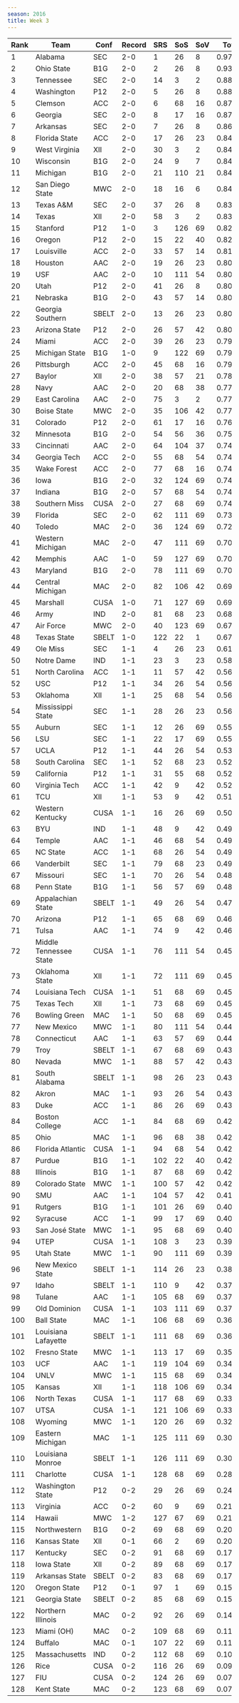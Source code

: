 ```yaml
---
season: 2016
title: Week 3
---
```

<table class="display"><thead><tr><th>Rank</th><th>Team</th><th>Conf</th><th>Record</th><th>SRS</th><th>SoS</th><th>SoV</th><th>Total</th></tr></thead><tbody>
<tr><td>1</td><td>Alabama</td><td>SEC</td><td>2-0</td><td>1</td><td>26</td><td>8</td><td>0.97292</td></tr>
<tr><td>2</td><td>Ohio State</td><td>B1G</td><td>2-0</td><td>2</td><td>26</td><td>8</td><td>0.93567</td></tr>
<tr><td>3</td><td>Tennessee</td><td>SEC</td><td>2-0</td><td>14</td><td>3</td><td>2</td><td>0.88510</td></tr>
<tr><td>4</td><td>Washington</td><td>P12</td><td>2-0</td><td>5</td><td>26</td><td>8</td><td>0.88107</td></tr>
<tr><td>5</td><td>Clemson</td><td>ACC</td><td>2-0</td><td>6</td><td>68</td><td>16</td><td>0.87447</td></tr>
<tr><td>6</td><td>Georgia</td><td>SEC</td><td>2-0</td><td>8</td><td>17</td><td>16</td><td>0.87276</td></tr>
<tr><td>7</td><td>Arkansas</td><td>SEC</td><td>2-0</td><td>7</td><td>26</td><td>8</td><td>0.86862</td></tr>
<tr><td>8</td><td>Florida State</td><td>ACC</td><td>2-0</td><td>17</td><td>26</td><td>23</td><td>0.84759</td></tr>
<tr><td>9</td><td>West Virginia</td><td>XII</td><td>2-0</td><td>30</td><td>3</td><td>2</td><td>0.84689</td></tr>
<tr><td>10</td><td>Wisconsin</td><td>B1G</td><td>2-0</td><td>24</td><td>9</td><td>7</td><td>0.84625</td></tr>
<tr><td>11</td><td>Michigan</td><td>B1G</td><td>2-0</td><td>21</td><td>110</td><td>21</td><td>0.84117</td></tr>
<tr><td>12</td><td>San Diego State</td><td>MWC</td><td>2-0</td><td>18</td><td>16</td><td>6</td><td>0.84033</td></tr>
<tr><td>13</td><td>Texas A&M</td><td>SEC</td><td>2-0</td><td>37</td><td>26</td><td>8</td><td>0.83723</td></tr>
<tr><td>14</td><td>Texas</td><td>XII</td><td>2-0</td><td>58</td><td>3</td><td>2</td><td>0.83077</td></tr>
<tr><td>15</td><td>Stanford</td><td>P12</td><td>1-0</td><td>3</td><td>126</td><td>69</td><td>0.82648</td></tr>
<tr><td>16</td><td>Oregon</td><td>P12</td><td>2-0</td><td>15</td><td>22</td><td>40</td><td>0.82258</td></tr>
<tr><td>17</td><td>Louisville</td><td>ACC</td><td>2-0</td><td>33</td><td>57</td><td>14</td><td>0.81631</td></tr>
<tr><td>18</td><td>Houston</td><td>AAC</td><td>2-0</td><td>19</td><td>26</td><td>23</td><td>0.80959</td></tr>
<tr><td>19</td><td>USF</td><td>AAC</td><td>2-0</td><td>10</td><td>111</td><td>54</td><td>0.80715</td></tr>
<tr><td>20</td><td>Utah</td><td>P12</td><td>2-0</td><td>41</td><td>26</td><td>8</td><td>0.80586</td></tr>
<tr><td>21</td><td>Nebraska</td><td>B1G</td><td>2-0</td><td>43</td><td>57</td><td>14</td><td>0.80359</td></tr>
<tr><td>22</td><td>Georgia Southern</td><td>SBELT</td><td>2-0</td><td>13</td><td>26</td><td>23</td><td>0.80120</td></tr>
<tr><td>23</td><td>Arizona State</td><td>P12</td><td>2-0</td><td>26</td><td>57</td><td>42</td><td>0.80118</td></tr>
<tr><td>24</td><td>Miami</td><td>ACC</td><td>2-0</td><td>39</td><td>26</td><td>23</td><td>0.79699</td></tr>
<tr><td>25</td><td>Michigan State</td><td>B1G</td><td>1-0</td><td>9</td><td>122</td><td>69</td><td>0.79633</td></tr>
<tr><td>26</td><td>Pittsburgh</td><td>ACC</td><td>2-0</td><td>45</td><td>68</td><td>16</td><td>0.79274</td></tr>
<tr><td>27</td><td>Baylor</td><td>XII</td><td>2-0</td><td>38</td><td>57</td><td>21</td><td>0.78811</td></tr>
<tr><td>28</td><td>Navy</td><td>AAC</td><td>2-0</td><td>20</td><td>68</td><td>38</td><td>0.77948</td></tr>
<tr><td>29</td><td>East Carolina</td><td>AAC</td><td>2-0</td><td>75</td><td>3</td><td>2</td><td>0.77247</td></tr>
<tr><td>30</td><td>Boise State</td><td>MWC</td><td>2-0</td><td>35</td><td>106</td><td>42</td><td>0.77009</td></tr>
<tr><td>31</td><td>Colorado</td><td>P12</td><td>2-0</td><td>61</td><td>17</td><td>16</td><td>0.76662</td></tr>
<tr><td>32</td><td>Minnesota</td><td>B1G</td><td>2-0</td><td>54</td><td>56</td><td>36</td><td>0.75818</td></tr>
<tr><td>33</td><td>Cincinnati</td><td>AAC</td><td>2-0</td><td>64</td><td>104</td><td>37</td><td>0.74828</td></tr>
<tr><td>34</td><td>Georgia Tech</td><td>ACC</td><td>2-0</td><td>55</td><td>68</td><td>54</td><td>0.74712</td></tr>
<tr><td>35</td><td>Wake Forest</td><td>ACC</td><td>2-0</td><td>77</td><td>68</td><td>16</td><td>0.74701</td></tr>
<tr><td>36</td><td>Iowa</td><td>B1G</td><td>2-0</td><td>32</td><td>124</td><td>69</td><td>0.74584</td></tr>
<tr><td>37</td><td>Indiana</td><td>B1G</td><td>2-0</td><td>57</td><td>68</td><td>54</td><td>0.74433</td></tr>
<tr><td>38</td><td>Southern Miss</td><td>CUSA</td><td>2-0</td><td>27</td><td>68</td><td>69</td><td>0.74291</td></tr>
<tr><td>39</td><td>Florida</td><td>SEC</td><td>2-0</td><td>62</td><td>111</td><td>69</td><td>0.73691</td></tr>
<tr><td>40</td><td>Toledo</td><td>MAC</td><td>2-0</td><td>36</td><td>124</td><td>69</td><td>0.72732</td></tr>
<tr><td>41</td><td>Western Michigan</td><td>MAC</td><td>2-0</td><td>47</td><td>111</td><td>69</td><td>0.70933</td></tr>
<tr><td>42</td><td>Memphis</td><td>AAC</td><td>1-0</td><td>59</td><td>127</td><td>69</td><td>0.70192</td></tr>
<tr><td>43</td><td>Maryland</td><td>B1G</td><td>2-0</td><td>78</td><td>111</td><td>69</td><td>0.70160</td></tr>
<tr><td>44</td><td>Central Michigan</td><td>MAC</td><td>2-0</td><td>82</td><td>106</td><td>42</td><td>0.69646</td></tr>
<tr><td>45</td><td>Marshall</td><td>CUSA</td><td>1-0</td><td>71</td><td>127</td><td>69</td><td>0.69317</td></tr>
<tr><td>46</td><td>Army</td><td>IND</td><td>2-0</td><td>81</td><td>68</td><td>23</td><td>0.68174</td></tr>
<tr><td>47</td><td>Air Force</td><td>MWC</td><td>2-0</td><td>40</td><td>123</td><td>69</td><td>0.67648</td></tr>
<tr><td>48</td><td>Texas State</td><td>SBELT</td><td>1-0</td><td>122</td><td>22</td><td>1</td><td>0.67383</td></tr>
<tr><td>49</td><td>Ole Miss</td><td>SEC</td><td>1-1</td><td>4</td><td>26</td><td>23</td><td>0.61912</td></tr>
<tr><td>50</td><td>Notre Dame</td><td>IND</td><td>1-1</td><td>23</td><td>3</td><td>23</td><td>0.58574</td></tr>
<tr><td>51</td><td>North Carolina</td><td>ACC</td><td>1-1</td><td>11</td><td>57</td><td>42</td><td>0.56903</td></tr>
<tr><td>52</td><td>USC</td><td>P12</td><td>1-1</td><td>34</td><td>26</td><td>54</td><td>0.56332</td></tr>
<tr><td>53</td><td>Oklahoma</td><td>XII</td><td>1-1</td><td>25</td><td>68</td><td>54</td><td>0.56041</td></tr>
<tr><td>54</td><td>Mississippi State</td><td>SEC</td><td>1-1</td><td>28</td><td>26</td><td>23</td><td>0.56022</td></tr>
<tr><td>55</td><td>Auburn</td><td>SEC</td><td>1-1</td><td>12</td><td>26</td><td>69</td><td>0.55453</td></tr>
<tr><td>56</td><td>LSU</td><td>SEC</td><td>1-1</td><td>22</td><td>17</td><td>69</td><td>0.55010</td></tr>
<tr><td>57</td><td>UCLA</td><td>P12</td><td>1-1</td><td>44</td><td>26</td><td>54</td><td>0.53258</td></tr>
<tr><td>58</td><td>South Carolina</td><td>SEC</td><td>1-1</td><td>52</td><td>68</td><td>23</td><td>0.52884</td></tr>
<tr><td>59</td><td>California</td><td>P12</td><td>1-1</td><td>31</td><td>55</td><td>68</td><td>0.52645</td></tr>
<tr><td>60</td><td>Virginia Tech</td><td>ACC</td><td>1-1</td><td>42</td><td>9</td><td>42</td><td>0.52088</td></tr>
<tr><td>61</td><td>TCU</td><td>XII</td><td>1-1</td><td>53</td><td>9</td><td>42</td><td>0.51105</td></tr>
<tr><td>62</td><td>Western Kentucky</td><td>CUSA</td><td>1-1</td><td>16</td><td>26</td><td>69</td><td>0.50190</td></tr>
<tr><td>63</td><td>BYU</td><td>IND</td><td>1-1</td><td>48</td><td>9</td><td>42</td><td>0.49954</td></tr>
<tr><td>64</td><td>Temple</td><td>AAC</td><td>1-1</td><td>46</td><td>68</td><td>54</td><td>0.49600</td></tr>
<tr><td>65</td><td>NC State</td><td>ACC</td><td>1-1</td><td>68</td><td>26</td><td>54</td><td>0.49083</td></tr>
<tr><td>66</td><td>Vanderbilt</td><td>SEC</td><td>1-1</td><td>79</td><td>68</td><td>23</td><td>0.49070</td></tr>
<tr><td>67</td><td>Missouri</td><td>SEC</td><td>1-1</td><td>70</td><td>26</td><td>54</td><td>0.48843</td></tr>
<tr><td>68</td><td>Penn State</td><td>B1G</td><td>1-1</td><td>56</td><td>57</td><td>69</td><td>0.48460</td></tr>
<tr><td>69</td><td>Appalachian State</td><td>SBELT</td><td>1-1</td><td>49</td><td>26</td><td>54</td><td>0.47582</td></tr>
<tr><td>70</td><td>Arizona</td><td>P12</td><td>1-1</td><td>65</td><td>68</td><td>69</td><td>0.46489</td></tr>
<tr><td>71</td><td>Tulsa</td><td>AAC</td><td>1-1</td><td>74</td><td>9</td><td>42</td><td>0.46267</td></tr>
<tr><td>72</td><td>Middle Tennessee State</td><td>CUSA</td><td>1-1</td><td>76</td><td>111</td><td>54</td><td>0.45946</td></tr>
<tr><td>73</td><td>Oklahoma State</td><td>XII</td><td>1-1</td><td>72</td><td>111</td><td>69</td><td>0.45846</td></tr>
<tr><td>74</td><td>Louisiana Tech</td><td>CUSA</td><td>1-1</td><td>51</td><td>68</td><td>69</td><td>0.45796</td></tr>
<tr><td>75</td><td>Texas Tech</td><td>XII</td><td>1-1</td><td>73</td><td>68</td><td>69</td><td>0.45356</td></tr>
<tr><td>76</td><td>Bowling Green</td><td>MAC</td><td>1-1</td><td>50</td><td>68</td><td>69</td><td>0.45281</td></tr>
<tr><td>77</td><td>New Mexico</td><td>MWC</td><td>1-1</td><td>80</td><td>111</td><td>54</td><td>0.44853</td></tr>
<tr><td>78</td><td>Connecticut</td><td>AAC</td><td>1-1</td><td>63</td><td>57</td><td>69</td><td>0.44601</td></tr>
<tr><td>79</td><td>Troy</td><td>SBELT</td><td>1-1</td><td>67</td><td>68</td><td>69</td><td>0.43832</td></tr>
<tr><td>80</td><td>Nevada</td><td>MWC</td><td>1-1</td><td>88</td><td>57</td><td>42</td><td>0.43765</td></tr>
<tr><td>81</td><td>South Alabama</td><td>SBELT</td><td>1-1</td><td>98</td><td>26</td><td>23</td><td>0.43478</td></tr>
<tr><td>82</td><td>Akron</td><td>MAC</td><td>1-1</td><td>93</td><td>26</td><td>54</td><td>0.43222</td></tr>
<tr><td>83</td><td>Duke</td><td>ACC</td><td>1-1</td><td>86</td><td>26</td><td>69</td><td>0.43071</td></tr>
<tr><td>84</td><td>Boston College</td><td>ACC</td><td>1-1</td><td>84</td><td>68</td><td>69</td><td>0.42971</td></tr>
<tr><td>85</td><td>Ohio</td><td>MAC</td><td>1-1</td><td>96</td><td>68</td><td>38</td><td>0.42945</td></tr>
<tr><td>86</td><td>Florida Atlantic</td><td>CUSA</td><td>1-1</td><td>94</td><td>68</td><td>54</td><td>0.42720</td></tr>
<tr><td>87</td><td>Purdue</td><td>B1G</td><td>1-1</td><td>102</td><td>22</td><td>40</td><td>0.42371</td></tr>
<tr><td>88</td><td>Illinois</td><td>B1G</td><td>1-1</td><td>87</td><td>68</td><td>69</td><td>0.42212</td></tr>
<tr><td>89</td><td>Colorado State</td><td>MWC</td><td>1-1</td><td>100</td><td>57</td><td>42</td><td>0.42135</td></tr>
<tr><td>90</td><td>SMU</td><td>AAC</td><td>1-1</td><td>104</td><td>57</td><td>42</td><td>0.41474</td></tr>
<tr><td>91</td><td>Rutgers</td><td>B1G</td><td>1-1</td><td>101</td><td>26</td><td>69</td><td>0.40582</td></tr>
<tr><td>92</td><td>Syracuse</td><td>ACC</td><td>1-1</td><td>99</td><td>17</td><td>69</td><td>0.40346</td></tr>
<tr><td>93</td><td>San José State</td><td>MWC</td><td>1-1</td><td>95</td><td>68</td><td>69</td><td>0.40041</td></tr>
<tr><td>94</td><td>UTEP</td><td>CUSA</td><td>1-1</td><td>108</td><td>3</td><td>23</td><td>0.39859</td></tr>
<tr><td>95</td><td>Utah State</td><td>MWC</td><td>1-1</td><td>90</td><td>111</td><td>69</td><td>0.39612</td></tr>
<tr><td>96</td><td>New Mexico State</td><td>SBELT</td><td>1-1</td><td>114</td><td>26</td><td>23</td><td>0.38047</td></tr>
<tr><td>97</td><td>Idaho</td><td>SBELT</td><td>1-1</td><td>110</td><td>9</td><td>42</td><td>0.37691</td></tr>
<tr><td>98</td><td>Tulane</td><td>AAC</td><td>1-1</td><td>105</td><td>68</td><td>69</td><td>0.37157</td></tr>
<tr><td>99</td><td>Old Dominion</td><td>CUSA</td><td>1-1</td><td>103</td><td>111</td><td>69</td><td>0.37111</td></tr>
<tr><td>100</td><td>Ball State</td><td>MAC</td><td>1-1</td><td>106</td><td>68</td><td>69</td><td>0.36643</td></tr>
<tr><td>101</td><td>Louisiana Lafayette</td><td>SBELT</td><td>1-1</td><td>111</td><td>68</td><td>69</td><td>0.36002</td></tr>
<tr><td>102</td><td>Fresno State</td><td>MWC</td><td>1-1</td><td>113</td><td>17</td><td>69</td><td>0.35330</td></tr>
<tr><td>103</td><td>UCF</td><td>AAC</td><td>1-1</td><td>119</td><td>104</td><td>69</td><td>0.34714</td></tr>
<tr><td>104</td><td>UNLV</td><td>MWC</td><td>1-1</td><td>115</td><td>68</td><td>69</td><td>0.34670</td></tr>
<tr><td>105</td><td>Kansas</td><td>XII</td><td>1-1</td><td>118</td><td>106</td><td>69</td><td>0.34522</td></tr>
<tr><td>106</td><td>North Texas</td><td>CUSA</td><td>1-1</td><td>117</td><td>68</td><td>69</td><td>0.33174</td></tr>
<tr><td>107</td><td>UTSA</td><td>CUSA</td><td>1-1</td><td>121</td><td>106</td><td>69</td><td>0.33166</td></tr>
<tr><td>108</td><td>Wyoming</td><td>MWC</td><td>1-1</td><td>120</td><td>26</td><td>69</td><td>0.32574</td></tr>
<tr><td>109</td><td>Eastern Michigan</td><td>MAC</td><td>1-1</td><td>125</td><td>111</td><td>69</td><td>0.30789</td></tr>
<tr><td>110</td><td>Louisiana Monroe</td><td>SBELT</td><td>1-1</td><td>126</td><td>111</td><td>69</td><td>0.30220</td></tr>
<tr><td>111</td><td>Charlotte</td><td>CUSA</td><td>1-1</td><td>128</td><td>68</td><td>69</td><td>0.28048</td></tr>
<tr><td>112</td><td>Washington State</td><td>P12</td><td>0-2</td><td>29</td><td>26</td><td>69</td><td>0.24930</td></tr>
<tr><td>113</td><td>Virginia</td><td>ACC</td><td>0-2</td><td>60</td><td>9</td><td>69</td><td>0.21940</td></tr>
<tr><td>114</td><td>Hawaii</td><td>MWC</td><td>1-2</td><td>127</td><td>67</td><td>69</td><td>0.21880</td></tr>
<tr><td>115</td><td>Northwestern</td><td>B1G</td><td>0-2</td><td>69</td><td>68</td><td>69</td><td>0.20950</td></tr>
<tr><td>116</td><td>Kansas State</td><td>XII</td><td>0-1</td><td>66</td><td>2</td><td>69</td><td>0.20215</td></tr>
<tr><td>117</td><td>Kentucky</td><td>SEC</td><td>0-2</td><td>91</td><td>68</td><td>69</td><td>0.17724</td></tr>
<tr><td>118</td><td>Iowa State</td><td>XII</td><td>0-2</td><td>89</td><td>68</td><td>69</td><td>0.17377</td></tr>
<tr><td>119</td><td>Arkansas State</td><td>SBELT</td><td>0-2</td><td>83</td><td>68</td><td>69</td><td>0.17316</td></tr>
<tr><td>120</td><td>Oregon State</td><td>P12</td><td>0-1</td><td>97</td><td>1</td><td>69</td><td>0.15666</td></tr>
<tr><td>121</td><td>Georgia State</td><td>SBELT</td><td>0-2</td><td>85</td><td>68</td><td>69</td><td>0.15569</td></tr>
<tr><td>122</td><td>Northern Illinois</td><td>MAC</td><td>0-2</td><td>92</td><td>26</td><td>69</td><td>0.14957</td></tr>
<tr><td>123</td><td>Miami (OH)</td><td>MAC</td><td>0-2</td><td>109</td><td>68</td><td>69</td><td>0.11823</td></tr>
<tr><td>124</td><td>Buffalo</td><td>MAC</td><td>0-1</td><td>107</td><td>22</td><td>69</td><td>0.11264</td></tr>
<tr><td>125</td><td>Massachusetts</td><td>IND</td><td>0-2</td><td>112</td><td>68</td><td>69</td><td>0.10446</td></tr>
<tr><td>126</td><td>Rice</td><td>CUSA</td><td>0-2</td><td>116</td><td>26</td><td>69</td><td>0.09495</td></tr>
<tr><td>127</td><td>FIU</td><td>CUSA</td><td>0-2</td><td>124</td><td>26</td><td>69</td><td>0.07333</td></tr>
<tr><td>128</td><td>Kent State</td><td>MAC</td><td>0-2</td><td>123</td><td>68</td><td>69</td><td>0.07190</td></tr>
</tbody></table>

